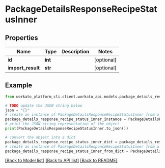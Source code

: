 # PackageDetailsResponseRecipeStatusInner


## Properties

Name | Type | Description | Notes
------------ | ------------- | ------------- | -------------
**id** | **int** |  | [optional] 
**import_result** | **str** |  | [optional] 

## Example

```python
from workato_platform_cli.client.workato_api.models.package_details_response_recipe_status_inner import PackageDetailsResponseRecipeStatusInner

# TODO update the JSON string below
json = "{}"
# create an instance of PackageDetailsResponseRecipeStatusInner from a JSON string
package_details_response_recipe_status_inner_instance = PackageDetailsResponseRecipeStatusInner.from_json(json)
# print the JSON string representation of the object
print(PackageDetailsResponseRecipeStatusInner.to_json())

# convert the object into a dict
package_details_response_recipe_status_inner_dict = package_details_response_recipe_status_inner_instance.to_dict()
# create an instance of PackageDetailsResponseRecipeStatusInner from a dict
package_details_response_recipe_status_inner_from_dict = PackageDetailsResponseRecipeStatusInner.from_dict(package_details_response_recipe_status_inner_dict)
```
[[Back to Model list]](../README.md#documentation-for-models) [[Back to API list]](../README.md#documentation-for-api-endpoints) [[Back to README]](../README.md)


